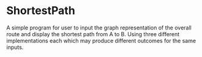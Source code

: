 # ShortestPath
A simple program for user to input the graph representation of the overall route and display the shortest path from A to B. Using three different implementations each which may produce different outcomes for the same inputs.
